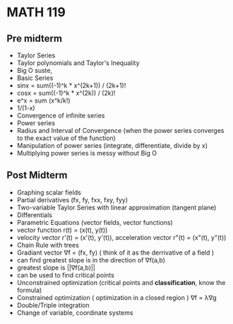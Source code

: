 # MATH 119
## Pre midterm
- Taylor Series
 - Taylor polynomials and Taylor's Inequality
 - Big O suste,
- Basic Series
 - sinx = sum((-1)^k * x^(2k+1)) / (2k+1)!
 - cosx = sum((-1)^k * x^(2k)) / (2k)!
 - e^x = sum (x^k/k!)
 - 1/(1-x)
- Convergence of infinite series 
- Power series
 - Radius and Interval of Convergence (when the power series converges to the exact value of the function)
 - Manipulation of power series (integrate, differentiate, divide by x)
 - Multiplying power series is messy without Big O

## Post Midterm
- Graphing scalar fields 
- Partial derivatives (fx, fy, fxx, fxy, fyy)
- Two-variable Taylor Series with linear approximation (tangent plane)
- Differentials
- Parametric Equations (vector fields, vector functions)
- vector function r(t) = (x(t), y(t))
- velocity vector r'(t) = (x'(t), y'(t)), acceleration vector r"(t) = (x"(t), y"(t))
- Chain Rule with trees
- Gradiant vector ∇f = (fx, fy) ( think of it as the derrivative of a field )
 - can find greatest slope is in the direction of ∇f(a,b)
 - greatest slope is ||∇f(a,b)||
 - can be used to find critical points
- Unconstrained optimization (critical points and **classification**, know the formula)
- Constrained optimization ( optimization in a closed region ) ∇f = λ∇g
- Double/Triple integration
 - Change of variable, coordinate systems
